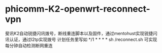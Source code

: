# phicomm-K2-openwrt-reconnect-vpn
斐讯K2自动锐捷闪讯拨号，断线重连脚本以及固件，通过mentohust实现锐捷闪讯认证，通过l2tp实现拨号
计划任务里写如
  */1 * * * * sh /reconnect.sh
可实现每分钟自动检测断网重连
